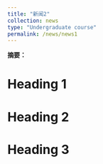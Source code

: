 ```yaml
---
title: "新闻2"
collection: news
type: "Undergraduate course"
permalink: /news/news1
---
```



**摘要：**



Heading 1
======

Heading 2
======

Heading 3
======